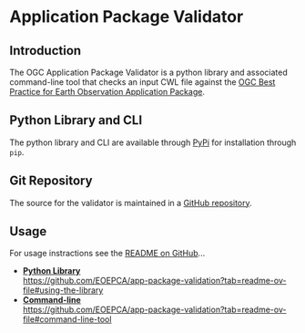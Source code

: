 # Application Package Validator

## Introduction

The OGC Application Package Validator is a python library and associated command-line tool that checks an input CWL file against the [OGC Best Practice for Earth Observation Application Package](https://docs.ogc.org/bp/20-089r1.html).

## Python Library and CLI

The python library and CLI are available through [PyPi](https://pypi.org/project/ogc-ap-validator/) for installation through `pip`.

## Git Repository

The source for the validator is maintained in a [GitHub repository](https://github.com/EOEPCA/app-package-validation).

## Usage

For usage instractions see the [README on GitHub](https://github.com/EOEPCA/app-package-validation/blob/main/README.md)...

* [**Python Library**](https://github.com/EOEPCA/app-package-validation?tab=readme-ov-file#using-the-library)<br>
  <https://github.com/EOEPCA/app-package-validation?tab=readme-ov-file#using-the-library>
* [**Command-line**](https://github.com/EOEPCA/app-package-validation?tab=readme-ov-file#command-line-tool)<br>
  <https://github.com/EOEPCA/app-package-validation?tab=readme-ov-file#command-line-tool>
